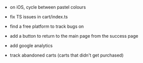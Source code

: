 - on iOS, cycle between pastel colours
- fix TS issues in cart/index.ts
- find a free platform to track bugs on

- add a button to return to the main page from the success page
- add google analytics
- track abandoned carts (carts that didn't get purchased)
